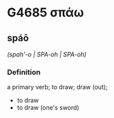 # G4685 σπάω

## spáō

_(spah'-o | SPA-oh | SPA-oh)_

### Definition

a primary verb; to draw; draw (out); 

- to draw
- to draw (one's sword)
